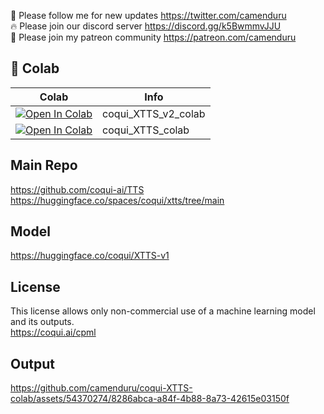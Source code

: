 🐣 Please follow me for new updates https://twitter.com/camenduru <br />
🔥 Please join our discord server https://discord.gg/k5BwmmvJJU <br />
🥳 Please join my patreon community https://patreon.com/camenduru <br />

## 🦒 Colab

| Colab | Info
| --- | --- |
[![Open In Colab](https://colab.research.google.com/assets/colab-badge.svg)](https://colab.research.google.com/github/camenduru/coqui-XTTS-colab/blob/main/coqui_XTTS_v2_colab.ipynb) | coqui_XTTS_v2_colab
[![Open In Colab](https://colab.research.google.com/assets/colab-badge.svg)](https://colab.research.google.com/github/camenduru/coqui-XTTS-colab/blob/main/coqui_XTTS_colab.ipynb) | coqui_XTTS_colab

## Main Repo
https://github.com/coqui-ai/TTS <br />
https://huggingface.co/spaces/coqui/xtts/tree/main <br />

## Model
https://huggingface.co/coqui/XTTS-v1

## License
This license allows only non-commercial use of a machine learning model and its outputs. <br />
https://coqui.ai/cpml

## Output
https://github.com/camenduru/coqui-XTTS-colab/assets/54370274/8286abca-a84f-4b88-8a73-42615e03150f


